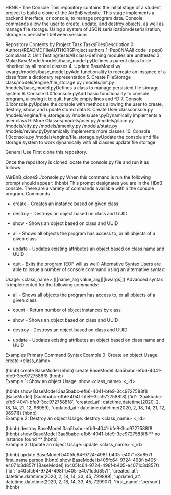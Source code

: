 HBNB - The Console
This repository contains the initial stage of a student project to build a clone of the AirBnB website. This stage implements a backend interface, or console, to manage program data. Console commands allow the user to create, update, and destroy objects, as well as manage file storage. Using a system of JSON serialization/deserialization, storage is persistent between sessions.

Repository Contents by Project Task
TasksFilesDescription
0: Authors/README FileAUTHORSProject authors
1: Pep8N/AAll code is pep8 compliant
2: Unit Testing/testsAll class-defining modules are unittested
3. Make BaseModel/models/base_model.pyDefines a parent class to be inherited by all model classes
4. Update BaseModel w/ kwargs/models/base_model.pyAdd functionality to recreate an instance of a class from a dictionary representation
5. Create FileStorage class/models/engine/file_storage.py /models/init.py /models/base_model.pyDefines a class to manage persistent file storage system
6. Console 0.0.1console.pyAdd basic functionality to console program, allowing it to quit, handle empty lines and ^D
7. Console 0.1console.pyUpdate the console with methods allowing the user to create, destroy, show, and update stored data
8. Create User classconsole.py /models/engine/file_storage.py /models/user.pyDynamically implements a user class
9. More Classes/models/user.py /models/place.py /models/city.py /models/amenity.py /models/state.py /models/review.pyDynamically implements more classes
10. Console 1.0console.py /models/engine/file_storage.pyUpdate the console and file storage system to work dynamically with all classes update file storage

General Use
First clone this repository.

Once the repository is cloned locate the console.py file and run it as follows:

/AirBnB_clone$ ./console.py
When this command is run the following prompt should appear:
(hbnb)
This prompt designates you are in the HBnB console. There are a variety of commands available within the console program.
Commands
* create - Creates an instance based on given class

* destroy - Destroys an object based on class and UUID

* show - Shows an object based on class and UUID

* all - Shows all objects the program has access to, or all objects of a given class

* update - Updates existing attributes an object based on class name and UUID

* quit - Exits the program (EOF will as well)
Alternative Syntax
Users are able to issue a number of console command using an alternative syntax:

Usage: <class_name>.<command>([<id>[name_arg value_arg]|[kwargs]])
Advanced syntax is implemented for the following commands:

* all - Shows all objects the program has access to, or all objects of a given class

* count - Return number of object instances by class

* show - Shows an object based on class and UUID

* destroy - Destroys an object based on class and UUID

* update - Updates existing attributes an object based on class name and UUID


Examples
Primary Command Syntax
Example 0: Create an object
Usage: create <class_name>

(hbnb) create BaseModel
(hbnb) create BaseModel
3aa5babc-efb6-4041-bfe9-3cc9727588f8
(hbnb)                   
Example 1: Show an object
Usage: show <class_name> <_id>

(hbnb) show BaseModel 3aa5babc-efb6-4041-bfe9-3cc9727588f8
[BaseModel] (3aa5babc-efb6-4041-bfe9-3cc9727588f8) {'id': '3aa5babc-efb6-4041-bfe9-3cc9727588f8', 'created_at': datetime.datetime(2020, 2, 18, 14, 21, 12, 96959), 
'updated_at': datetime.datetime(2020, 2, 18, 14, 21, 12, 96971)}
(hbnb)  
Example 2: Destroy an object
Usage: destroy <class_name> <_id>

(hbnb) destroy BaseModel 3aa5babc-efb6-4041-bfe9-3cc9727588f8
(hbnb) show BaseModel 3aa5babc-efb6-4041-bfe9-3cc9727588f8
** no instance found **
(hbnb)   
Example 3: Update an object
Usage: update <class_name> <_id>

(hbnb) update BaseModel b405fc64-9724-498f-b405-e4071c3d857f first_name person
(hbnb) show BaseModel b405fc64-9724-498f-b405-e4071c3d857f
[BaseModel] (b405fc64-9724-498f-b405-e4071c3d857f) {'id': 'b405fc64-9724-498f-b405-e4071c3d857f', 'created_at': datetime.datetime(2020, 2, 18, 14, 33, 45, 729889), 
'updated_at': datetime.datetime(2020, 2, 18, 14, 33, 45, 729907), 'first_name': 'person'}
(hbnb)
